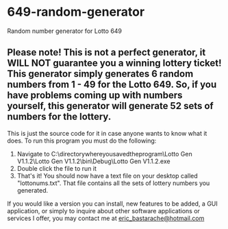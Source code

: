 # 649-random-generator

Random number generator for Lotto 649

## Please note! This is not a perfect generator, it WILL NOT guarantee you a winning lottery ticket! This generator simply generates 6 random numbers from 1 - 49 for the Lotto 649. So, if you have problems coming up with numbers yourself, this generator will generate 52 sets of numbers for the lottery.

This is just the source code for it in case anyone wants to know what it does. To run this program you must do the following: 

1. Navigate to C:\directorywhereyousavedtheprogram\Lotto Gen V1.1.2\Lotto Gen V1.1.2\bin\Debug\Lotto Gen V1.1.2.exe
2. Double click the file to run it
3. That's it! You should now have a text file on your desktop called "lottonums.txt". That file contains all the sets of lottery numbers you generated.

If you would like a version you can install, new features to be added, a GUI application, or simply to inquire about other software applications or services I offer, you may contact me at eric_bastarache@hotmail.com
